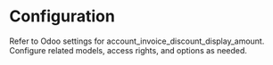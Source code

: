 # Configuration

Refer to Odoo settings for account_invoice_discount_display_amount. Configure related models, access rights, and options as needed.

